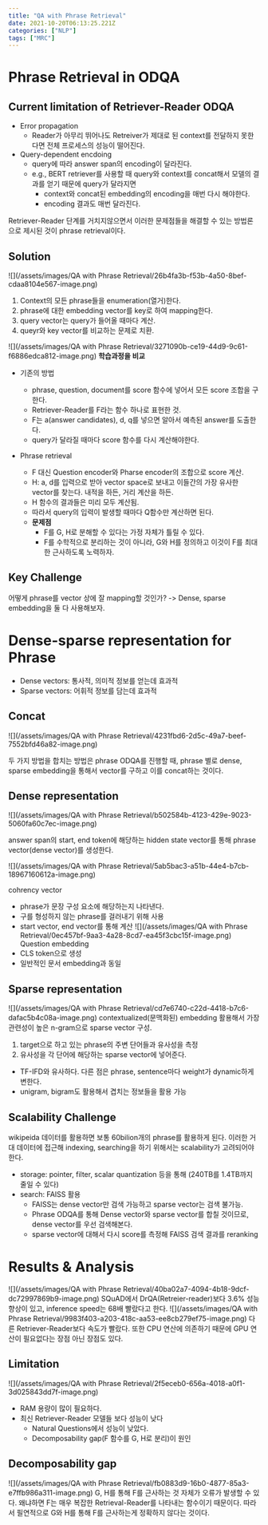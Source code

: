 ```yaml
---
title: "QA with Phrase Retrieval"
date: 2021-10-20T06:13:25.221Z
categories: ["NLP"]
tags: ["MRC"]
---
```

# Phrase Retrieval in ODQA
## Current limitation of Retriever-Reader ODQA
- Error propagation
  - Reader가 아무리 뛰어나도 Retreiver가 제대로 된 context를 전달하지 못한다면 전체 프로세스의 성능이 떨어진다.
- Query-dependent encdoing
  - query에 따라 answer span의 encoding이 달라진다. 
  - e.g., BERT retriever를 사용할 때 query와 context를 concat해서 모델의 결과를 얻기 때문에 query가 달라지면 
    - context와 concat된 embedding의 encoding을 매번 다시 해야한다.
    - encoding 결과도 매번 달라진다.
    
Retriever-Reader 단계를 거치지않으면서 이러한 문제점들을 해결할 수 있는 방법론으로 제시된 것이 phrase retrieval이다.


## Solution
![](/assets/images/QA with Phrase Retrieval/26b4fa3b-f53b-4a50-8bef-cdaa8104e567-image.png)
1. Context의 모든 phrase들을 enumeration(열거)한다.
2. phrase에 대한 embedding vector를 key로 하여 mapping한다.
3. query vector는 query가 들어올 때마다 계산.
4. queyr와 key vector를 비교하는 문제로 치환.

![](/assets/images/QA with Phrase Retrieval/3271090b-ce19-44d9-9c61-f6886edca812-image.png)
**학습과정을 비교**
- 기존의 방법
  - phrase, question, document를 score 함수에 넣어서 모든 score 조합을 구한다. 
  - Retriever-Reader를 F라는 함수 하나로 표현한 것.
  - F는 a(answer candidates), d, q를 넣으면 알아서 예측된 answer를 도출한다.
  - query가 달라질 때마다 score 함수를 다시 계산해야한다.
  
- Phrase retrieval
  - F 대신 Question encoder와 Pharse encoder의 조합으로 score 계산.
  - H: a, d를 입력으로 받아 vector space로 보내고 이들간의 가장 유사한 vector를 찾는다. 내적을 하든, 거리 계산을 하든.
  - H 함수의 결과들은 미리 모두 계산됨. 
  - 따라서 query의 입력이 발생할 때마다 Q함수만 계산하면 된다.
  - **문제점**
    - F를 G, H로 분해할 수 있다는 가정 자체가 틀릴 수 있다.
    - F를 수학적으로 분리하는 것이 아니라, G와 H를 정의하고 이것이 F를 최대한 근사하도록 노력하자.
    
    
## Key Challenge
어떻게 phrase를 vector 상에 잘 mapping할 것인가?
-> Dense, sparse embedding을 둘 다 사용해보자.

# Dense-sparse representation for Phrase
- Dense vectors: 통사적, 의미적 정보를 얻는데 효과적
- Sparse vectors: 어휘적 정보를 담는데 효과적

## Concat
![](/assets/images/QA with Phrase Retrieval/4231fbd6-2d5c-49a7-beef-7552bfd46a82-image.png)

두 가지 방법을 합치는 방법은 phrase ODQA를 진행할 때, phrase 별로 dense, sparse embedding을 통해서 vector를 구하고 이를 concat하는 것이다.

## Dense representation
![](/assets/images/QA with Phrase Retrieval/b502584b-4123-429e-9023-5060fa60c7ec-image.png)

answer span의 start, end token에 해당하는 hidden state vector를 통해 phrase vector(dense vector)를 생성한다.

![](/assets/images/QA with Phrase Retrieval/5ab5bac3-a51b-44e4-b7cb-18967160612a-image.png)

cohrency vector
- phrase가 문장 구성 요소에 해당하는지 나타낸다.
- 구를 형성하지 않는 phrase를 걸러내기 위해 사용
- start vector, end vector를 통해 계산
![](/assets/images/QA with Phrase Retrieval/0ec457bf-9aa3-4a28-8cd7-ea45f3cbc15f-image.png)
Question embedding
- CLS token으로 생성
- 일반적인 문서 embedding과 동일


## Sparse representation
![](/assets/images/QA with Phrase Retrieval/cd7e6740-c22d-4418-b7c6-dafac5b4c08a-image.png)
contextualized(문맥화된) embedding 활용해서 가장 관련성이 높은 n-gram으로 sparse vector 구성.
1. target으로 하고 있는 phrase의 주변 단어들과 유사성을 측정
2. 유사성을 각 단어에 해당하는 sparse vector에 넣어준다.

- TF-IFD와 유사하다. 다른 점은 phrase, sentence마다 weight가 dynamic하게 변한다.
- unigram, bigram도 활용해서 겹치는 정보들을 활용 가능

## Scalability Challenge
wikipeida 데이터를 활용하면 보통 60bilion개의 phrase를 활용하게 된다. 이러한 거대 데이터에 접근해 indexing, searching을 하기 위해서는 scalability가 고려되어야 한다.

- storage: pointer, filter, scalar quantization 등을 통해 (240TB를 1.4TB까지 줄일 수 있다)
- search: FAISS 활용
  - FAISS는 dense vector만 검색 가능하고 sparse vector는 검색 불가능.
  - Phrase ODQA를 통해 Dense vector와 sparse vector를 합칠 것이므로, dense vector를 우선 검색해본다.
  - sparse vector에 대해서 다시 score를 측정해 FAISS 검색 결과를 reranking
  
 
# Results & Analysis
![](/assets/images/QA with Phrase Retrieval/40ba02a7-4094-4b18-9dcf-dc72997869b9-image.png)
SQuAD에서 DrQA(Retreier-reader)보다 3.6% 성능향상이 있고, inference speed는 68배 빨랐다고 한다. 
![](/assets/images/QA with Phrase Retrieval/9983f403-a203-418c-aa53-ee8cb279ef75-image.png)
다른 Retriever-Reader보다 속도가 빨랐다. 또한 CPU 연산에 의존하기 때문에 GPU 연산이 필요없다는 장점 아닌 장점도 있다.

## Limitation
![](/assets/images/QA with Phrase Retrieval/2f5eceb0-656a-4018-a0f1-3d025843dd7f-image.png)

- RAM 용량이 많이 필요하다.
- 최신 Retriever-Reader 모델들 보다 성능이 낮다
  - Natural Questions에서 성능이 낮았다.
  - Decomposability gap(F 함수를 G, H로 분리)이 원인
  
## Decomposability gap
![](/assets/images/QA with Phrase Retrieval/fb0883d9-16b0-4877-85a3-e7ffb986a311-image.png)
G, H를 통해 F를 근사하는 것 자체가 오류가 발생할 수 있다. 왜냐하면 F는 매우 복잡한 Retrieval-Reader를 나타내는 함수이기 때문이다. 따라서 필연적으로 G와 H를 통해 F를 근사하는게 정확하지 않다는 것이다.






